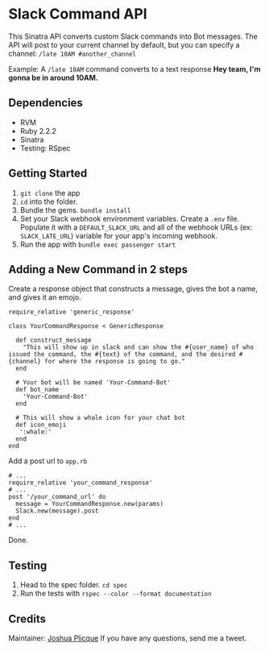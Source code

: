 # Slack Command API

This Sinatra API converts custom Slack commands into Bot messages.
The API will post to your current channel by default, but you can specify a channel: `/late 10AM #another_channel`

Example:
A `/late 10AM` command converts to a text response **Hey team, I'm gonna be in around 10AM.**

## Dependencies

* RVM
* Ruby 2.2.2
* Sinatra
* Testing: RSpec

## Getting Started
1. `git clone` the app
2. `cd` into the folder.
3. Bundle the gems. `bundle install`
4. Set your Slack webhook environment variables. Create a `.env` file. Populate it with a `DEFAULT_SLACK_URL` and all of the webhook URLs (ex: `SLACK_LATE_URL`) variable for your app's incoming webhook.
4. Run the app with `bundle exec passenger start`

## Adding a New Command in 2 steps

Create a response object that constructs a message, gives the bot a name, and gives it an emojo.

```
require_relative 'generic_response'

class YourCommandResponse < GenericResponse

  def construct_message
    "This will show up in slack and can show the #{user_name} of who issued the command, the #{text} of the command, and the desired #{channel} for where the response is going to go."
  end

  # Your bot will be named 'Your-Command-Bot'
  def bot_name
    'Your-Command-Bot'
  end

  # This will show a whale icon for your chat bot
  def icon_emoji
   ':whale:'
  end
end
```

Add a post url to `app.rb`

```
# ...
require_relative 'your_command_response'
# ...
post '/your_command_url' do
  message = YourCommandResponse.new(params)
  Slack.new(message).post
end
# ...
```

Done.

## Testing
1. Head to the spec folder. `cd spec`
2. Run the tests with `rspec --color --format documentation`

## Credits
Maintainer: [Joshua Plicque](https://twitter.com/GoHard_EveryDay)
If you have any questions, send me a tweet.

